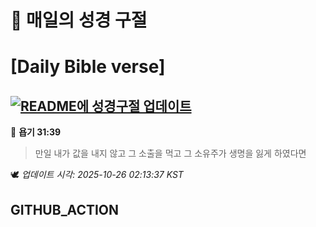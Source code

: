 # 🙏 매일의 성경 구절
# [Daily Bible verse]
## [![README에 성경구절 업데이트](https://github.com/DONGSUKA/first_test/actions/workflows/update-readme-bible.yml/badge.svg)](https://github.com/DONGSUKA/first_test/actions/workflows/update-readme-bible.yml)
<!-- START_BIBLE_VERSE -->
📖 **욥기 31:39**
> 만일 내가 값을 내지 않고 그 소출을 먹고 그 소유주가 생명을 잃게 하였다면

🕊️ _업데이트 시각: 2025-10-26 02:13:37 KST_
  <!-- END_BIBLE_VERSE -->
## GITHUB_ACTION
